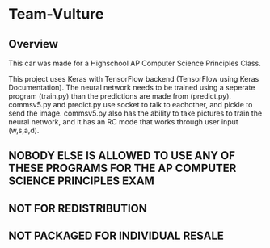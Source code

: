 # Team-Vulture

## Overview
This car was made for a Highschool AP Computer Science Principles Class. 

This project uses Keras with TensorFlow backend (TensorFlow using Keras Documentation). The neural network needs to be trained using a seperate program (train.py) than the predictions are made from (predict.py). commsv5.py and predict.py use socket to talk to eachother, and pickle to send the image. commsv5.py also has the ability to take pictures to train the neural network, and it has an RC mode that works through user input (w,s,a,d).



## NOBODY ELSE IS ALLOWED TO USE ANY OF THESE PROGRAMS FOR THE AP COMPUTER SCIENCE PRINCIPLES EXAM
## NOT FOR REDISTRIBUTION
## NOT PACKAGED FOR INDIVIDUAL RESALE
